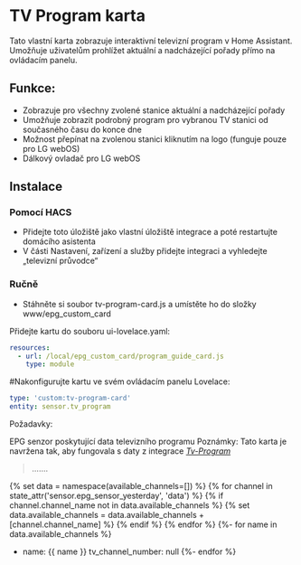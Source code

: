# TV Program karta

Tato vlastní karta zobrazuje interaktivní televizní program v Home Assistant. Umožňuje uživatelům prohlížet aktuální a nadcházející pořady přímo na ovládacím panelu.

## Funkce:
- Zobrazuje pro všechny zvolené stanice aktuální a nadcházející pořady
- Umožňuje zobrazit podrobný program pro vybranou TV stanici od současného času do konce dne
- Možnost přepínat na zvolenou stanici kliknutím na logo (funguje pouze pro LG webOS)
- Dálkový ovladač pro LG webOS


## Instalace

### Pomocí HACS

- Přidejte toto úložiště jako vlastní úložiště integrace a poté restartujte domácího asistenta
- V části Nastavení, zařízení a služby přidejte integraci a vyhledejte „televizní průvodce“
 

### Ručně

- Stáhněte si soubor tv-program-card.js a umístěte ho do složky www/epg_custom_card

Přidejte kartu do souboru ui-lovelace.yaml:
```yaml
resources:
  - url: /local/epg_custom_card/program_guide_card.js
    type: module
 ```
 
#Nakonfigurujte kartu ve svém ovládacím panelu Lovelace:
```yaml
type: 'custom:tv-program-card'
entity: sensor.tv_program
```
Požadavky:

EPG senzor poskytující data televizního programu
Poznámky: Tato karta je navržena tak, aby fungovala s daty z integrace *[Tv-Program](https://github.com/jerod33/Tv-Program)*
 
>.......

{% set data = namespace(available_channels=[]) %}
{% for channel in state_attr('sensor.epg_sensor_yesterday', 'data') %}
  {% if channel.channel_name not in data.available_channels %}
    {% set data.available_channels = data.available_channels + [channel.channel_name] %}
  {% endif %}
{% endfor %}
{%- for name in data.available_channels %}
- name: {{ name }}
  tv_channel_number: null
{%- endfor %}